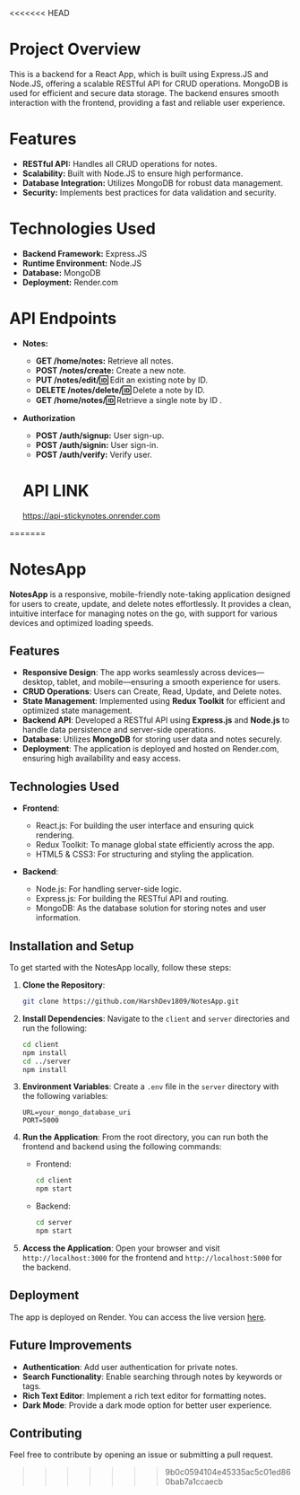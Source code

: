 <<<<<<< HEAD
# Project Overview
This is a  backend for a React App, which is built using Express.JS and Node.JS, offering a scalable RESTful API for CRUD operations. MongoDB is used for efficient and secure data storage. The backend ensures smooth interaction with the frontend, providing a fast and reliable user experience.

# Features
* **RESTful API:** Handles all CRUD operations for notes.
* **Scalability:** Built with Node.JS to ensure high performance.
* **Database Integration:** Utilizes MongoDB for robust data management.
* **Security:** Implements best practices for data validation and security.
  
# Technologies Used
* **Backend Framework:** Express.JS
* **Runtime Environment:** Node.JS
* **Database:** MongoDB
* **Deployment:** Render.com

# API Endpoints 
* **Notes:**
    * **GET /home/notes:** Retrieve all notes.
    * **POST /notes/create:** Create a new note.
    * **PUT /notes/edit/:id:** Edit an existing note by ID.
    * **DELETE /notes/delete/:id:** Delete a note by ID.
    * **GET /home/notes/:id:** Retrieve a single note by ID .
* **Authorization**
    * **POST /auth/signup:** User sign-up.
    * **POST /auth/signin:** User sign-in.
    * **POST /auth/verify:** Verify user.
 
  # API LINK
  https://api-stickynotes.onrender.com
      
=======
# NotesApp

**NotesApp** is a responsive, mobile-friendly note-taking application designed for users to create, update, and delete notes effortlessly. It provides a clean, intuitive interface for managing notes on the go, with support for various devices and optimized loading speeds.

## Features

- **Responsive Design**: The app works seamlessly across devices—desktop, tablet, and mobile—ensuring a smooth experience for users.
- **CRUD Operations**: Users can Create, Read, Update, and Delete notes.
- **State Management**: Implemented using **Redux Toolkit** for efficient and optimized state management.
- **Backend API**: Developed a RESTful API using **Express.js** and **Node.js** to handle data persistence and server-side operations.
- **Database**: Utilizes **MongoDB** for storing user data and notes securely.
- **Deployment**: The application is deployed and hosted on Render.com, ensuring high availability and easy access.

## Technologies Used

- **Frontend**:
  - React.js: For building the user interface and ensuring quick rendering.
  - Redux Toolkit: To manage global state efficiently across the app.
  - HTML5 & CSS3: For structuring and styling the application.

- **Backend**:
  - Node.js: For handling server-side logic.
  - Express.js: For building the RESTful API and routing.
  - MongoDB: As the database solution for storing notes and user information.

## Installation and Setup

To get started with the NotesApp locally, follow these steps:

1. **Clone the Repository**:
   ```bash
   git clone https://github.com/HarshDev1809/NotesApp.git
   ```

2. **Install Dependencies**:
   Navigate to the `client` and `server` directories and run the following:
   ```bash
   cd client
   npm install
   cd ../server
   npm install
   ```

3. **Environment Variables**:
   Create a `.env` file in the `server` directory with the following variables:
   ```env
   URL=your_mongo_database_uri
   PORT=5000
   ```

4. **Run the Application**:
   From the root directory, you can run both the frontend and backend using the following commands:
   - Frontend:
     ```bash
     cd client
     npm start
     ```
   - Backend:
     ```bash
     cd server
     npm start
     ```

5. **Access the Application**:
   Open your browser and visit `http://localhost:3000` for the frontend and `http://localhost:5000` for the backend.

## Deployment

The app is deployed on Render. You can access the live version [here](https://notesapp-d8lp.onrender.com/).

## Future Improvements

- **Authentication**: Add user authentication for private notes.
- **Search Functionality**: Enable searching through notes by keywords or tags.
- **Rich Text Editor**: Implement a rich text editor for formatting notes.
- **Dark Mode**: Provide a dark mode option for better user experience.

## Contributing

Feel free to contribute by opening an issue or submitting a pull request.
>>>>>>> 9b0c0594104e45335ac5c01ed860bab7a1ccaecb
